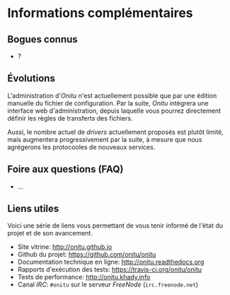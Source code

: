 # Informations complémentaires

## Bogues connus

* ?

## Évolutions

L'administration d'*Onitu* n'est actuellement possible que par une édition manuelle du fichier de configuration. Par la suite, *Onitu* intègrera une interface web d'administration, depuis laquelle vous pourrez directement définir les règles de transferts des fichiers.

Aussi, le nombre actuel de *drivers* actuellement proposés est plutôt limité, mais augmentera progressivement par la suite, à mesure que nous agrégerons les protocooles de nouveaux services.

## Foire aux questions (FAQ)

* …

## Liens utiles

Voici une série de liens vous permettant de vous tenir informé de l'état du projet et de son avancement.

* Site vitrine: <http://onitu.github.io>
* Github du projet: <https://github.com/onitu/onitu>
* Documentation technique en ligne: <http://onitu.readthedocs.org>
* Rapports d'exécution des tests: <https://travis-ci.org/onitu/onitu>
* Tests de performance: <http://onitu.khady.info>
* Canal *IRC*: `#onitu` sur le serveur *FreeNode* (`irc.freenode.net`)

